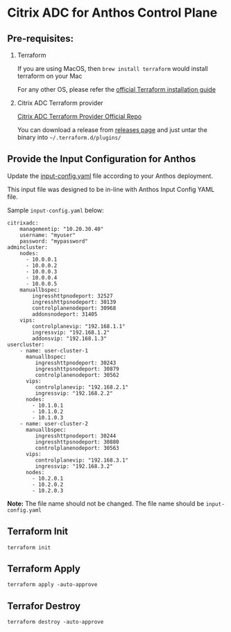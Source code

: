 # Citrix ADC for Anthos Control Plane

## Pre-requisites:

1. Terraform

    If you are using MacOS, then `brew install terraform` would install terraform on your Mac

    For any other OS, please refer the [official Terraform installation guide](https://learn.hashicorp.com/terraform/getting-started/install.html)

2. Citrix ADC Terraform provider

    [Citrix ADC Terraform Provider Official Repo](https://github.com/citrix/terraform-provider-citrixadc)

    You can download a release from [releases page](https://github.com/citrix/terraform-provider-citrixadc/releases) and just untar the binary into `~/.terraform.d/plugins/`
    

## Provide the Input Configuration for Anthos

Update the [input-config.yaml](https://github.com/citrix/citrix-adc-anthos/blob/master/input-config.yaml) file according to your Anthos deployment.

This input file was designed to be in-line with Anthos Input Config YAML file.

Sample `input-config.yaml` below:

```
citrixadc:
    managementip: "10.20.30.40"
    username: "myuser"
    password: "mypassword"
admincluster:
    nodes:
      - 10.0.0.1
      - 10.0.0.2
      - 10.0.0.3
      - 10.0.0.4
      - 10.0.0.5
    manuallbspec:
        ingresshttpnodeport: 32527
        ingresshttpsnodeport: 30139
        controlplanenodeport: 30968
        addonsnodeport: 31405
    vips:
        controlplanevip: "192.168.1.1"
        ingressvip: "192.168.1.2"
        addonsvip: "192.168.1.3"
usercluster:
    - name: user-cluster-1
      manuallbspec:
         ingresshttpnodeport: 30243
         ingresshttpsnodeport: 30879
         controlplanenodeport: 30562
      vips:
         controlplanevip: "192.168.2.1"
         ingressvip: "192.168.2.2"
      nodes:
        - 10.1.0.1
        - 10.1.0.2
        - 10.1.0.3
    - name: user-cluster-2
      manuallbspec:
         ingresshttpnodeport: 30244
         ingresshttpsnodeport: 30880
         controlplanenodeport: 30563
      vips:
         controlplanevip: "192.168.3.1"
         ingressvip: "192.168.3.2"
      nodes:
        - 10.2.0.1
        - 10.2.0.2
        - 10.2.0.3
```

**Note:** The file name should not be changed. The file name should be `input-config.yaml` 


## Terraform Init

```
terraform init
```

## Terraform Apply

```
terraform apply -auto-approve
```

## Terrafor Destroy

```
terraform destroy -auto-approve
```
